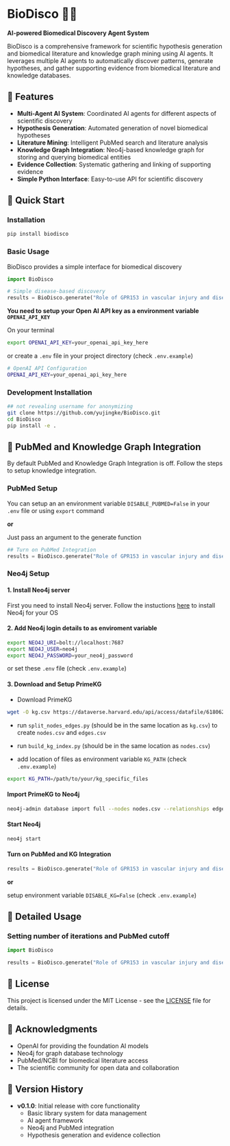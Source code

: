 # BioDisco 🧬🤖

**AI-powered Biomedical Discovery Agent System**

BioDisco is a comprehensive framework for scientific hypothesis generation and biomedical literature and knowledge graph mining using AI agents. It leverages multiple AI agents to automatically discover patterns, generate hypotheses, and gather supporting evidence from biomedical literature and knowledge databases.

## 🌟 Features

- **Multi-Agent AI System**: Coordinated AI agents for different aspects of scientific discovery
- **Hypothesis Generation**: Automated generation of novel biomedical hypotheses
- **Literature Mining**: Intelligent PubMed search and literature analysis
- **Knowledge Graph Integration**: Neo4j-based knowledge graph for storing and querying biomedical entities
- **Evidence Collection**: Systematic gathering and linking of supporting evidence
- **Simple Python Interface**: Easy-to-use API for scientific discovery

## 🚀 Quick Start

### Installation

```bash
pip install biodisco
```

### Basic Usage

BioDisco provides a simple interface for biomedical discovery

```python
import BioDisco

# Simple disease-based discovery
results = BioDisco.generate("Role of GPR153 in vascular injury and disease")

```

**You need to setup your Open AI API key as a environment variable `OPENAI_API_KEY`**

On your terminal 
```bash
export OPENAI_API_KEY=your_openai_api_key_here
````

or create a `.env` file in your project directory (check `.env.example`)
```bash
# OpenAI API Configuration
OPENAI_API_KEY=your_openai_api_key_here
```


### Development Installation

```bash
## not revealing username for anonymizing
git clone https://github.com/yujingke/BioDisco.git
cd BioDisco
pip install -e .
```

## 🔧 PubMed and Knowledge Graph Integration

By default PubMed and Knowledge Graph Integration is off. Follow the steps to setup knowledge integration.

### PubMed Setup

You can setup an an environment variable `DISABLE_PUBMED=False` in your `.env` file or using `export` command

**or**

Just pass an argument to the generate function

```python
## Turn on PubMed Integration
results = BioDisco.generate("Role of GPR153 in vascular injury and disease", disable_pubmed=False)
```

### Neo4j Setup

#### 1. Install Neo4j server 

First you need to install Neo4j server. Follow the instuctions [here](https://neo4j.com/docs/operations-manual/current/installation/) to install Neo4j for your OS

#### 2. Add Neo4j login details to as enviroment variable

```bash
export NEO4J_URI=bolt://localhost:7687
export NEO4J_USER=neo4j
export NEO4J_PASSWORD=your_neo4j_password
```
or set these `.env` file (check `.env.example`)

#### 3. Download and Setup PrimeKG

- Download PrimeKG 
```bash
wget -O kg.csv https://dataverse.harvard.edu/api/access/datafile/6180620
```

- run `split_nodes_edges.py` (should be in the same location as `kg.csv`) to create `nodes.csv` and `edges.csv`

- run `build_kg_index.py` (should be in the same location as `nodes.csv`)

- add location of files as environment variable `KG_PATH`  (check `.env.example`)
```bash
export KG_PATH=/path/to/your/kg_specific_files
```

#### Import PrimeKG to Neo4j

```bash
neo4j-admin database import full --nodes nodes.csv --relationships edges.csv --overwrite-destination
```

#### Start Neo4j

```bash
neo4j start
```

#### Turn on PubMed and KG Integration

```python
results = BioDisco.generate("Role of GPR153 in vascular injury and disease", disable_pubmed=False, disable_kg=False)
```

**or**

setup environment variable `DISABLE_KG=False` (check `.env.example`)

<!-- ## 🏗️ Architecture

BioDisco consists of several core components:


### AI Agents
- **KeywordExtractorAgent**: Extracts relevant keywords from text
- **HypothesisQueryAgent**: Generates search queries for hypothesis validation
- **DomainSelectorAgent**: Identifies relevant scientific domains
- **ScientistAgent**: Orchestrates the discovery process

### Data Integration
- **Neo4j Integration**: Graph database for complex biomedical relationships
- **PubMed API**: Automated literature search and retrieval
- **Embedding Models**: Semantic similarity and search capabilities -->

## 📖 Detailed Usage

### Setting number of iterations and PubMed cutoff

```python
import BioDisco

results = BioDisco.generate("Role of GPR153 in vascular injury and disease", disable_pubmed=False, disable_kg=False, n_iterations=3, start_year=2020)
```


<!-- ## 📚 Examples

Check out the `/examples` directory for comprehensive examples:

- `basic_usage.py`: Getting started with core functionality
- `hypothesis_pipeline.ipynb`: Full hypothesis generation pipeline
- `literature_analysis.ipynb`: Advanced literature mining techniques
- `knowledge_graph_demo.ipynb`: Working with biomedical knowledge graphs -->


<!-- ## 📖 Documentation

Full documentation is available at: [https://biodisco.readthedocs.io/](https://biodisco.readthedocs.io/)

```

## 📚 API Reference

### Main Interface

#### `BioDisco.generate(input_data, **kwargs)`

The primary interface for biomedical discovery.

**Parameters:**
- `input_data` (str or dict): Disease name or structured input
- `genes` (list, optional): List of gene names 
- `background` (str, optional): Background research context
- `start_year` (int, optional): Earliest publication year (default: 2019)
- `min_results` (int, optional): Minimum search results (default: 3)
- `max_results` (int, optional): Maximum search results (default: 10)
- `n_iterations` (int, optional): Number of discovery iterations (default: 3)
- `max_articles_per_round` (int, optional): Articles per iteration (default: 10)
- `node_limit` (int, optional): Knowledge graph node limit (default: 50)
- `direct_edge_limit` (int, optional): Knowledge graph edge limit (default: 30)

**Returns:**
- `dict`: Discovery results with hypotheses, evidence, and analysis

**Examples:**
```python
# Simple usage
results = BioDisco.generate("diabetes")

# With genes
results = BioDisco.generate("cancer", genes=["BRCA1", "BRCA2"])

# Structured input
results = BioDisco.generate({
    "disease": "Alzheimer's", 
    "genes": ["APP", "PSEN1"],
    "background": "Amyloid cascade hypothesis"
})

# Custom parameters
results = BioDisco.generate(
    "multiple sclerosis",
    n_iterations=5,
    max_results=20,
    start_year=2020
)
```

### Advanced Functions

- `run_biodisco_full(disease, core_genes, **params)`: Full pipeline with background generation
- `run_full_pipeline(background, **params)`: Evidence-focused pipeline
- `run_background_only(disease, core_genes, **params)`: Generate research background only -->

<!-- ## 🤝 Contributing

We welcome contributions! Please see our [Contributing Guidelines](CONTRIBUTING.md) for details.

1. Fork the repository
2. Create a feature branch (`git checkout -b feature/amazing-feature`)
3. Commit your changes (`git commit -m 'Add amazing feature'`)
4. Push to the branch (`git push origin feature/amazing-feature`)
5. Open a Pull Request -->

## 📄 License

This project is licensed under the MIT License - see the [LICENSE](LICENSE) file for details.

## 🙏 Acknowledgments

- OpenAI for providing the foundation AI models
- Neo4j for graph database technology
- PubMed/NCBI for biomedical literature access
- The scientific community for open data and collaboration

<!-- ## 📧 Contact

- **Team**: BioDisco Team
- **Email**: contact@biodisco.ai
- **Issues**: [GitHub Issues](https://github.com/yourusername/BioDisco/issues) -->

## 🔄 Version History

- **v0.1.0**: Initial release with core functionality
  - Basic library system for data management
  - AI agent framework
  - Neo4j and PubMed integration
  - Hypothesis generation and evidence collection

